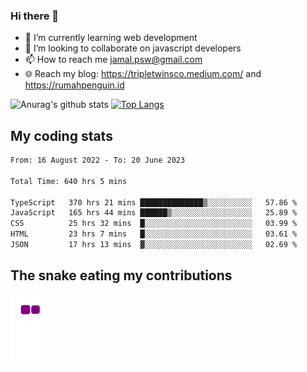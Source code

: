 ### Hi there 👋

<!--
**padepokanpenguin/padepokanpenguin** is a ✨ _special_ ✨ repository because its `README.md` (this file) appears on your GitHub profile.
-->

- 🌱 I’m currently learning  web development
- 👯 I’m looking to collaborate on javascript developers
- 📫 How to reach me jamal.psw@gmail.com
- 🌐 Reach my blog:
   https://tripletwinsco.medium.com/ and
   https://rumahpenguin.id

![Anurag's github stats](https://github-readme-stats.vercel.app/api?username=padepokanpenguin&count_private=true&disable_animations=false&show_icons=true&theme=default)
[![Top Langs](https://github-readme-stats.vercel.app/api/top-langs/?username=padepokanpenguin&theme=default&layout=compact)](https://github.com/padepokanpenguin)

## My coding stats

<!--START_SECTION:waka-->

```txt
From: 16 August 2022 - To: 20 June 2023

Total Time: 640 hrs 5 mins

TypeScript   370 hrs 21 mins ██████████████▒░░░░░░░░░░   57.86 %
JavaScript   165 hrs 44 mins ██████▒░░░░░░░░░░░░░░░░░░   25.89 %
CSS          25 hrs 32 mins  █░░░░░░░░░░░░░░░░░░░░░░░░   03.99 %
HTML         23 hrs 7 mins   █░░░░░░░░░░░░░░░░░░░░░░░░   03.61 %
JSON         17 hrs 13 mins  ▓░░░░░░░░░░░░░░░░░░░░░░░░   02.69 %
```

<!--END_SECTION:waka-->


## The snake eating my contributions
![snake gif](https://github.com/padepokanpenguin/padepokanpenguin/blob/output/github-contribution-grid-snake.gif)
